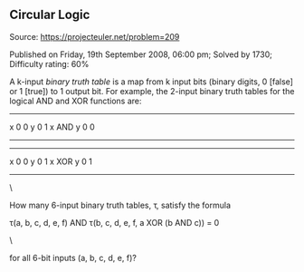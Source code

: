 Circular Logic
--------------

Source: https://projecteuler.net/problem=209

Published on Friday, 19th September 2008, 06:00 pm; Solved by 1730;
Difficulty rating: 60%

A k-input *binary truth table* is a map from k input bits (binary
digits, 0 [false] or 1 [true]) to 1 output bit. For example, the 2-input
binary truth tables for the logical AND and XOR functions are:

  ------------------------ ------------------------ ------------------------
  x                        0                        0
  y                        0                        1
  x AND y                  0                        0
  ------------------------ ------------------------ ------------------------

  ------------------------ ------------------------ ------------------------
  x                        0                        0
  y                        0                        1
  x XOR y                  0                        1
  ------------------------ ------------------------ ------------------------

\

How many 6-input binary truth tables, τ, satisfy the formula

τ(a, b, c, d, e, f) AND τ(b, c, d, e, f, a XOR (b AND c)) = 0

\

for all 6-bit inputs (a, b, c, d, e, f)?
